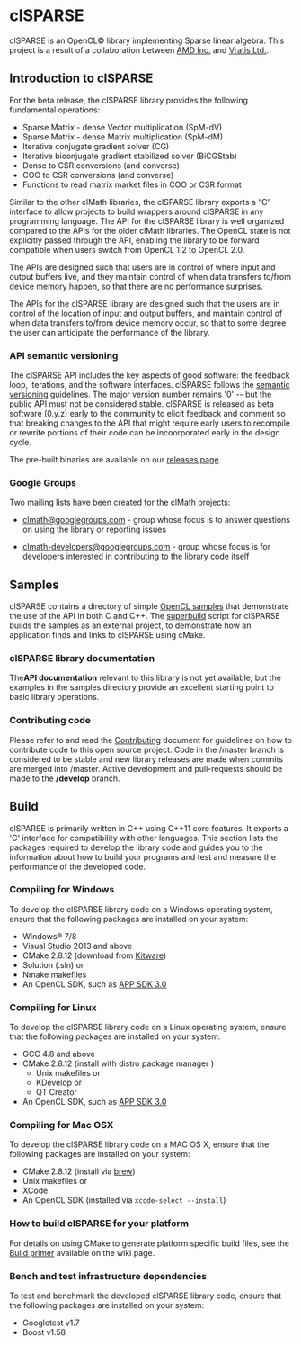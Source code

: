 ﻿# clSPARSE
clSPARSE is an OpenCL© library implementing Sparse linear algebra. This project is a result of
a collaboration between [AMD Inc.](http://www.amd.com/) and [Vratis Ltd.](http://www.vratis.com/).

## Introduction to clSPARSE

For the beta release, the clSPARSE library provides the following fundamental operations:

-  Sparse Matrix - dense Vector multiplication (SpM-dV)
-  Sparse Matrix - dense Matrix multiplication (SpM-dM)
-  Iterative conjugate gradient solver (CG)
-  Iterative biconjugate gradient stabilized solver (BiCGStab)
-  Dense to CSR conversions (and converse)
-  COO to CSR conversions (and converse)
-  Functions to read matrix market files in COO or CSR format

Similar to the other clMath libraries, the clSPARSE library exports a “C” interface to allow
projects to build wrappers around clSPARSE in any programming language.  The API for the 
clSPARSE library is well organized compared to the APIs for the older clMath libraries. 
The  OpenCL state is not explicitly passed through the API, enabling the library to be 
forward compatible when users switch from OpenCL 1.2 to OpenCL 2.0. 

The APIs are designed such that users are in control of where input and output
buffers live, and they maintain control of when data transfers to/from device
memory happen, so that there are no performance surprises.

The APIs for the clSPARSE library are designed such that the users are in control of the location
of input and output buffers, and maintain control of when data transfers to/from device
memory occur, so that to some degree the user can anticipate the performance of the library.

### API semantic versioning

The clSPARSE API includes the key aspects of good software: the feedback loop, iterations, 
and the software interfaces. clSPARSE follows the [semantic versioning](http://semver.org/) 
guidelines. The major version number remains '0' -- but the public API must not be considered 
stable.  clSPARSE is released as beta software (0.y.z) early to the community to elicit feedback 
and comment so that breaking changes to the API that might require early users to recompile or 
rewrite portions of their code can be incoorporated early in the design cycle.


The pre-built binaries are available on our 
[releases page](https://github.com/clMathLibraries/clSPARSE/releases).

### Google Groups
Two mailing lists have been created for the clMath projects:

-   clmath@googlegroups.com - group whose focus is to answer
    questions on using the library or reporting issues

-   clmath-developers@googlegroups.com - group whose focus is for
    developers interested in contributing to the library code itself

## Samples
clSPARSE contains a directory of simple [OpenCL samples](./samples) that demonstrate the use
of the API in both C and C++.  The [superbuild](http://www.kitware.com/media/html/BuildingExternalProjectsWithCMake2.8.html)
script for clSPARSE builds the samples as an external project, to demonstrate
how an application finds and links to clSPARSE using cMake.

### clSPARSE library documentation
The**API documentation** relevant to this library is not yet available, but the examples in the samples 
directory provide an excellent starting point to basic library operations.

### Contributing code
Please refer to and read the [Contributing](CONTRIBUTING.md) document for guidelines on
how to contribute code to this open source project. Code in the
/master branch is considered to be stable and new library releases are made
when commits are merged into /master.  Active development and pull-requests should
be made to the **/develop** branch.

## Build
clSPARSE is primarily written in C++ using C++11 core features. It exports
a 'C' interface for compatibility with other languages. This section lists 
the packages required to develop the library code and guides you to the
information about how to build your programs and test and measure the 
performance of the developed code.


### Compiling for Windows

To develop the clSPARSE library code on a Windows operating system, 
ensure that the following packages are installed on your system:
-  Windows&reg; 7/8
-  Visual Studio 2013 and above
-  CMake 2.8.12 (download from [Kitware](http://www.cmake.org/download/))
  -  Solution (.sln) or
  -  Nmake makefiles
-  An OpenCL SDK, such as [APP SDK 3.0](http://developer.amd.com/tools-and-sdks/opencl-zone/amd-accelerated-parallel-processing-app-sdk/)

### Compiling for Linux

To develop the clSPARSE library code on a Linux operating system, 
ensure that the following packages are installed on your system:
-  GCC 4.8 and above
-  CMake 2.8.12 (install with distro package manager )
   -  Unix makefiles or
   -  KDevelop or
   -  QT Creator
-  An OpenCL SDK, such as [APP SDK 3.0](http://developer.amd.com/tools-and-sdks/opencl-zone/amd-accelerated-parallel-processing-app-sdk/)

### Compiling for Mac OSX

To develop the clSPARSE library code on a MAC OS X, 
ensure that the following packages are installed on your system:
-   CMake 2.8.12 (install via [brew](http://brew.sh/))
   -  Unix makefiles or
   -  XCode
- An OpenCL SDK (installed via `xcode-select --install`)


### How to build clSPARSE for your platform
For details on using CMake to generate platform specific build files, 
see the [Build primer](https://github.com/clMathLibraries/clSPARSE/wiki/Build) 
available on the wiki page.


### Bench and test infrastructure dependencies
To test and benchmark the developed clSPARSE library code, 
ensure that the following packages are installed on your system:
-   Googletest v1.7
-   Boost v1.58



